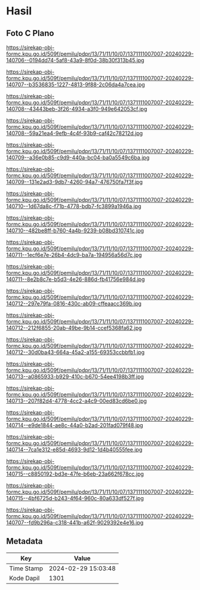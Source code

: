 # Hasil

## Foto C Plano

https://sirekap-obj-formc.kpu.go.id/509f/pemilu/pdpr/13/71/11/10/07/1371111007007-20240229-140706--0194dd74-5af8-43a9-8f0d-38b30f313b45.jpg

https://sirekap-obj-formc.kpu.go.id/509f/pemilu/pdpr/13/71/11/10/07/1371111007007-20240229-140707--b3536835-1227-4813-9f88-2c06da4a7cea.jpg

https://sirekap-obj-formc.kpu.go.id/509f/pemilu/pdpr/13/71/11/10/07/1371111007007-20240229-140708--43443beb-3f26-4934-a3f0-949e642053cf.jpg

https://sirekap-obj-formc.kpu.go.id/509f/pemilu/pdpr/13/71/11/10/07/1371111007007-20240229-140708--59a21ea4-9efb-4c4f-93b9-caf42c78212d.jpg

https://sirekap-obj-formc.kpu.go.id/509f/pemilu/pdpr/13/71/11/10/07/1371111007007-20240229-140709--a36e0b85-c9d9-440a-bc04-ba0a5549c6ba.jpg

https://sirekap-obj-formc.kpu.go.id/509f/pemilu/pdpr/13/71/11/10/07/1371111007007-20240229-140709--131e2ad3-9db7-4260-94a7-476750fa7f3f.jpg

https://sirekap-obj-formc.kpu.go.id/509f/pemilu/pdpr/13/71/11/10/07/1371111007007-20240229-140710--1d67da8c-f71b-4778-bdb7-fc3899a1946a.jpg

https://sirekap-obj-formc.kpu.go.id/509f/pemilu/pdpr/13/71/11/10/07/1371111007007-20240229-140710--482be8ff-b760-4a4b-9239-b08bd310741c.jpg

https://sirekap-obj-formc.kpu.go.id/509f/pemilu/pdpr/13/71/11/10/07/1371111007007-20240229-140711--1ecf6e7e-26b4-4dc9-ba7a-194956a56d7c.jpg

https://sirekap-obj-formc.kpu.go.id/509f/pemilu/pdpr/13/71/11/10/07/1371111007007-20240229-140711--8e2b8c7e-b5d3-4e26-886d-fb41756e984d.jpg

https://sirekap-obj-formc.kpu.go.id/509f/pemilu/pdpr/13/71/11/10/07/1371111007007-20240229-140712--297e79fa-0816-430c-ab09-cffeaacc369b.jpg

https://sirekap-obj-formc.kpu.go.id/509f/pemilu/pdpr/13/71/11/10/07/1371111007007-20240229-140712--212f6855-20ab-49be-9b14-ccef5368fa62.jpg

https://sirekap-obj-formc.kpu.go.id/509f/pemilu/pdpr/13/71/11/10/07/1371111007007-20240229-140712--30d0ba43-664a-45a2-a155-69353ccbbfb1.jpg

https://sirekap-obj-formc.kpu.go.id/509f/pemilu/pdpr/13/71/11/10/07/1371111007007-20240229-140713--a0865933-b929-410c-b670-54ee4198b3ff.jpg

https://sirekap-obj-formc.kpu.go.id/509f/pemilu/pdpr/13/71/11/10/07/1371111007007-20240229-140713--207f82d4-4778-4cc2-a4c9-00ed83cd6be0.jpg

https://sirekap-obj-formc.kpu.go.id/509f/pemilu/pdpr/13/71/11/10/07/1371111007007-20240229-140714--e9de1844-ae8c-44a0-b2ad-201fad079f48.jpg

https://sirekap-obj-formc.kpu.go.id/509f/pemilu/pdpr/13/71/11/10/07/1371111007007-20240229-140714--7ca1e312-e85d-4693-9d12-1d4b40555fee.jpg

https://sirekap-obj-formc.kpu.go.id/509f/pemilu/pdpr/13/71/11/10/07/1371111007007-20240229-140715--c8850192-bd3e-47fe-b6eb-23a662f678cc.jpg

https://sirekap-obj-formc.kpu.go.id/509f/pemilu/pdpr/13/71/11/10/07/1371111007007-20240229-140715--4bf6725d-b243-4f64-960c-80a633df527f.jpg

https://sirekap-obj-formc.kpu.go.id/509f/pemilu/pdpr/13/71/11/10/07/1371111007007-20240229-140707--fd9b296a-c318-441b-a62f-9029392e4e16.jpg


## Metadata

| Key        | Value               |
| ---------- | ------------------- |
| Time Stamp | 2024-02-29 15:03:48 |
| Kode Dapil | 1301                |



